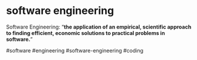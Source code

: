 # software engineering

Software Engineering: “__the application of an empirical, scientific approach to finding efficient, economic solutions to practical problems in software.__”

#software
#engineering
#software-engineering
#coding 